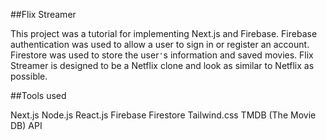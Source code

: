 ##Flix Streamer

This project was a tutorial for implementing Next.js and Firebase. Firebase authentication was used to allow a user to sign in or register an account. Firestore was used to store the user`'`s information and saved movies. Flix Streamer is designed to be a Netflix clone and look as similar to Netflix as possible. 

##Tools used

Next.js
Node.js
React.js
Firebase
Firestore
Tailwind.css
TMDB (The Movie DB) API

